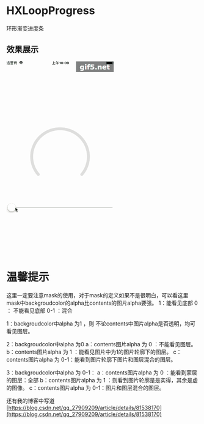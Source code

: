 # HXLoopProgress
环形渐变进度条

## 效果展示

![](./IMAGs/gifss.gif)

# 温馨提示
这里一定要注意mask的使用，对于mask的定义如果不是很明白，可以看这里
mask中backgroudcolor的alpha比contents的图片alpha要强。
1：能看见底部 0 ： 不能看见底部   0-1 ：混合

1：backgroudcolor中alpha 为1 ，则 不论contents中图片alpha是否透明，均可看见图层。

2：backgroudcolor中alpha 为0 
a：contents图片alpha 为 0 ：不能看见图层。
b：contents图片alpha 为 1 ：能看见图片中为1的图片轮廓下的图层。
c：contents图片alpha 为 0-1：能看到图片轮廓下图片和图层混合的图层。

3：backgroudcolor中alpha 为 0-1：
a：contents图片alpha 为 0 ：能看到蒙层的图层：全部
b：contents图片alpha 为 1 ：则看到图片轮廓是是实得，其余是虚的图像。
c：contents图片alpha 为 0-1：图片和图层混合的图层。

还有我的博客中写道
[https://blog.csdn.net/qq_27909209/article/details/81538170](https://blog.csdn.net/qq_27909209/article/details/81538170)
